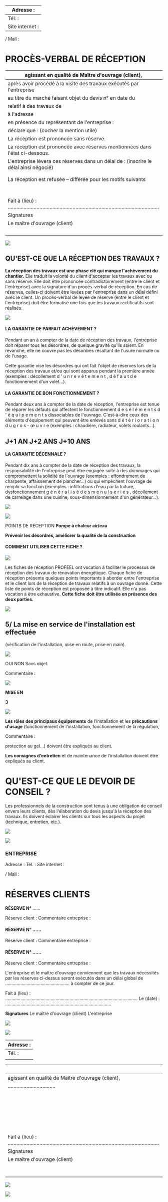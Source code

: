 | Adresse :       |
|-----------------|
| Tél. :          |
| Site internet : |

/ Mail :

# PROCÈS-VERBAL DE RÉCEPTION

| agissant en qualité de Maître d'ouvrage (client),                                     |                                          |  |
|---------------------------------------------------------------------------------------|------------------------------------------|--|
| après avoir procédé à la visite des travaux exécutés par l'entreprise<br>             |                                          |  |
| au titre du marché faisant objet du devis n° en date du                               |                                          |  |
| relatif à des travaux de                                                              |                                          |  |
| à l'adresse                                                                           |                                          |  |
| en présence du représentant de l'entreprise :                                         |                                          |  |
| déclare que : (cocher la mention utile)                                               |                                          |  |
| La réception est prononcée sans réserve.                                              |                                          |  |
| La réception est prononcée avec réserves mentionnées dans l'état ci-dessous.          |                                          |  |
| L'entreprise lèvera ces réserves dans un délai de : (inscrire le délai ainsi négocié) |                                          |  |
|                                                                                       |                                          |  |
|                                                                                       |                                          |  |
| La réception est refusée – différée pour les motifs suivants                          |                                          |  |
|                                                                                       |                                          |  |
|                                                                                       |                                          |  |
|                                                                                       |                                          |  |
|                                                                                       |                                          |  |
|                                                                                       |                                          |  |
|                                                                                       |                                          |  |
|                                                                                       |                                          |  |
| Fait à (lieu) : ……………………………………………………………………………………………                                   | Le (date) : ………………………………………………………………………… |  |
| Signatures                                                                            |                                          |  |
| Le maître d'ouvrage (client)                                                          | L'entreprise                             |  |
|                                                                                       |                                          |  |
|                                                                                       |                                          |  |
|                                                                                       |                                          |  |
|                                                                                       |                                          |  |

![](<images/Fiche de réception - PAC Air Eau/_page_0_Picture_5.jpeg>)

## **QU'EST-CE QUE LA RÉCEPTION DES TRAVAUX ?**

**La réception des travaux est une phase clé qui marque l'achèvement du chantier.** Elle traduit la volonté du client d'accepter les travaux avec ou sans réserve. Elle doit être prononcée contradictoirement (entre le client et l'entreprise) avec la signature d'un procès-verbal de réception. En cas de réserves, celles-ci doivent être levées par l'entreprise dans un délai défini avec le client. Un procès-verbal de levée de réserve (entre le client et l'entreprise) doit être formalisé une fois que les travaux rectificatifs sont réalisés.

![](<images/Fiche de réception - PAC Air Eau/_page_1_Figure_2.jpeg>)

#### **LA GARANTIE DE PARFAIT ACHÈVEMENT ?**

Pendant un an à compter de la date de réception des travaux, l'entreprise doit réparer tous les désordres, de quelque gravité qu'ils soient. En revanche, elle ne couvre pas les désordres résultant de l'usure normale ou de l'usage.

Cette garantie vise les désordres qui ont fait l'objet de réserves lors de la réception des travaux et/ou qui sont apparus pendant la première année (exemples : décollement d ' u n r e v ê t e m e n t , d é f a u t d e fonctionnement d'un volet...).

#### **LA GARANTIE DE BON FONCTIONNEMENT ?**

Pendant deux ans à compter de la date de réception, l'entreprise est tenue de réparer les défauts qui affectent le fonctionnement d e s é l é m e n t s d ' é q u i p e m e n t s dissociables de l'ouvrage. C'est-à-dire ceux des éléments d'équipement qui peuvent être enlevés sans d é t é r i o r a t i o n d u g r o s - œ u v r e (exemples : chaudière, radiateur, volets roulants...).

## **J+1 AN J+2 ANS J+10 ANS**

#### **LA GARANTIE DÉCENNALE ?**

Pendant dix ans à compter de la date de réception des travaux, la responsabilité de l'entreprise peut être engagée suite à des dommages qui compromettent la solidité de l'ouvrage (exemples : effondrement de charpente, affaissement de plancher...) ou qui empêchent l'ouvrage de remplir sa fonction (exemples : infiltrations d'eau par la toiture, dysfonctionnement g é n é r a l i s é d e s m e n u i s e r i e s , décollement de carrelage dans une cuisine, sous-dimensionnement d'un générateur…).

![](<images/Fiche de réception - PAC Air Eau/_page_1_Picture_13.jpeg>)

![](<images/Fiche de réception - PAC Air Eau/_page_1_Picture_15.jpeg>)

POINTS DE RÉCEPTION **Pompe à chaleur air/eau**

**Prévenir les désordres, améliorer la qualité de la construction**

#### **COMMENT UTILISER CETTE FICHE ?**

![](<images/Fiche de réception - PAC Air Eau/_page_2_Picture_2.jpeg>)

Les fiches de réception PROFEEL ont vocation à faciliter le processus de réception des travaux de rénovation énergétique. Chaque fiche de réception présente quelques points importants à aborder entre l'entreprise et le client lors de la réception de travaux relatifs à un ouvrage donné. Cette liste de points de réception est proposée à titre indicatif. Elle n'a pas vocation à être exhaustive. **Cette fiche doit être utilisée en présence des deux parties.** 

![](<images/Fiche de réception - PAC Air Eau/_page_2_Picture_4.jpeg>)

## 5/ **La mise en service de l'installation est effectuée**

(vérification de l'installation, mise en route, prise en main).

![](<images/Fiche de réception - PAC Air Eau/_page_3_Picture_2.jpeg>)

OUI NON Sans objet

Commentaire :

![](<images/Fiche de réception - PAC Air Eau/_page_3_Picture_5.jpeg>)

**MISE EN** 

**3**

![](<images/Fiche de réception - PAC Air Eau/_page_3_Picture_6.jpeg>)

**Les rôles des principaux équipements** de l'installation et les **précautions d'usage** (fonctionnement de l'installation, fonctionnement de la régulation,

Commentaire :

protection au gel…) doivent être expliqués au client.

**Les consignes d'entretien** et de maintenance de l'installation doivent être expliqués au client.

# **QU'EST-CE QUE LE DEVOIR DE CONSEIL ?**

Les professionnels de la construction sont tenus à une obligation de conseil envers leurs clients, dès l'élaboration du devis jusqu'à la réception des travaux. Ils doivent éclairer les clients sur tous les aspects du projet (technique, entretien, etc.).

![](<images/Fiche de réception - PAC Air Eau/_page_3_Picture_13.jpeg>)

![](<images/Fiche de réception - PAC Air Eau/_page_3_Picture_15.jpeg>)

### **ENTREPRISE**

Adresse : Tél. : Site internet :

/ Mail :

# **RÉSERVES CLIENTS**

**RÉSERVE N°** ……

Réserve client : Commentaire entreprise :

#### **RÉSERVE N°** ……

Réserve client : Commentaire entreprise :

#### **RÉSERVE N°** ……

Réserve client : Commentaire entreprise :

L'entreprise et le maître d'ouvrage conviennent que les travaux nécessités par les réserves ci-dessus seront exécutés dans un délai global de …………………………………………… à compter de ce jour.

Fait à (lieu) : …………………………………………………………………………………………… Le (date) : …………………………………………………………………………

**Signatures** Le maître d'ouvrage (client) L'entreprise

![](<images/Fiche de réception - PAC Air Eau/_page_4_Picture_18.jpeg>)

![](<images/Fiche de réception - PAC Air Eau/_page_4_Picture_20.jpeg>)

| Adresse : |
|-----------|
| Tél. :    |
|           |

|                                                     | Je soussigné, Monsieur/Madame                                                                                                                 |
|-----------------------------------------------------|-----------------------------------------------------------------------------------------------------------------------------------------------|
| agissant en qualité de Maître d'ouvrage (client),   |                                                                                                                                               |
| ……………………………                                         | constate la levée des réserves mentionnées dans le PV de réception signé le ………………………………, à effet du                                          |
|                                                     | au titre du marché faisant objet du devis n° en date du                                                                                       |
|                                                     | relatif à                                                                                                                                     |
|                                                     | à l'adresse                                                                                                                                   |
|                                                     | en présence du représentant de l'entreprise :<br>…………………………………………………………………………………………………………………………………………………………………………………………………………………………………………………… |
|                                                     |                                                                                                                                               |
|                                                     |                                                                                                                                               |
| Fait à (lieu) : …………………………………………………………………………………………… | Le (date) : …………………………………………………………………………                                                                                                      |
| Signatures                                          |                                                                                                                                               |
| Le maître d'ouvrage (client)                        | L'entreprise                                                                                                                                  |
|                                                     |                                                                                                                                               |
|                                                     |                                                                                                                                               |
|                                                     |                                                                                                                                               |
|                                                     |                                                                                                                                               |
|                                                     |                                                                                                                                               |
|                                                     |                                                                                                                                               |
|                                                     |                                                                                                                                               |

![](<images/Fiche de réception - PAC Air Eau/_page_5_Picture_5.jpeg>)

![](<images/Fiche de réception - PAC Air Eau/_page_5_Picture_7.jpeg>)